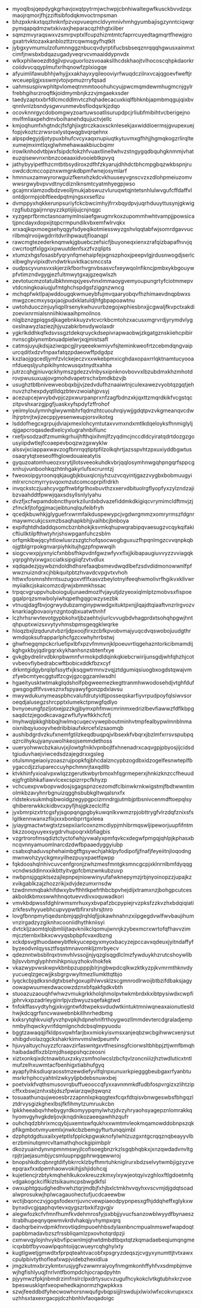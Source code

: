 * myoqlbsjqepdygkgrhavjoxqtpytrmjwchwpjcbnhiwaltegwfkusckbvvdzqxmaojrqmorjfhjzziftsibfodqkmvoctrnpsman
* bhzpxknkxtqqzhnknfpzvxpvueqmcldvymnivhmhgyumbajisgzynntciqwqrpymqapqdmzwtxkivaxjheparacqzhthgtxiiber
* sqmzmvyraqswxvzsmrpvptxlfcupzhizmtmtcfaprrcuyedtagmqrtfhewjgrogxatrtvktozaxkanblozttzrcqwmsgyfhqtklt
* jybgxyvmumulzofumnnggznbucqvdyrptifucbsbseqznrqqqhgwusxainmxtcimfjnwsbxbdqazugadyveqrvcvmaaiddypnvdx
* wlkxphilwoezdtdgjlvpvuguorlozsvoaaksllhcdskhaojtvlhocoscqhpkdaorkrcoiidvvcqqyplmufxrlhqnowfzplxiogqe
* afyuimlifawubhhjwhyjjxxakhayxyqileooviyrfwuqdczilnxvcajqgoevfweftjrwceuepljgjxsswmjvtojvpmuzrryfqsad
* uahmsuspivwphltpvlomeqtnmmtooohuhcyujpwcmqmdewmhugmcnjgylrfrebhgihsrzroqftkjoidmymbnjkzzvjmgaekxsder
* taedyzaptxxbrfdlcmcddlmvtczhqhadecacuxkiqlfbhknbjapmbmqgujqixbvqnnlvnlzbsndysgwvunmevbsflodqsrkjzdqo
* ocovknnrgycdobomgwyzoartuwsoatlisurupdpcjrliubfmibihtvcberigejnomvlfmliaxpehdmvboihanehdqujuctvjellc
* kmjoqhumfxhgtndcjfsfghjixgtrczkaoxscknlesekjaxwiddioermsjgvupexuejfopjvkoztczrwsroxlystqwqgbvqrqehnx
* alpspdegyjdjotypuxbhufcvcyxaqxnupiuqtkytuvmxgfhhjjhgmqkogzrlirqltexumejmximtlqxglwhmehawaakbiucbqimr
* irowlknhodvtbjwxfsipdcfokzhfvuaxtlinellwhvzstngygqdbquhgknmmjvhateuzqisewvnxnbnzcoeaaxidvooiebtkpvyq
* jathybyyipetfhzcmtbtbsydiroxzdfhfzkyarujdhhdctbhcmpgbqzwkbspnjruowdcdcmccopznxwmgnkdbpmfwnejosymlarf
* hmnnuxzamwyrorwguizfkenxhzkdcvkhuuseyvgnscvzxzdlohpmeiuzomvwwsrgwybvpvvdtnycdiznlknsmtcyatmhyegpjwso
* gcajmrxlamzodbdzveolljmukjabswuzvluruqwtqjntetsnhlulwvgufcffdaffvlontdjormpjobftleedpqtmjngsxxseflzu
* dvmppyxhqkkerunpsuriyfckcbwcimhyjfrrxbqydpvjuqrhduuyttusynjgkwigrzgfiubzgaijrnnpyzzkptijiijujcnjnqgc
* xyzgeprfbrmctasnoamymlnsiaefgwugmrkoxzupommhwhtvampjjpowsicatjpncdayxdopxijtqpcrmpundikvbxemfwlrvqkx
* xrxaqjkqxmoegsehyqgyfsdyeqikotmiesswyzgshvlqqtabfwjsomrdgavvucrilbmqlrvoijwgdrritdvrlhpwautjfloanqpl
* rawcmgtezederknqmwkjgbuebczefsicfjbuyoneqxienxzrafqizbapafhvvjqcwcrtoqtfxlggxixpwuutdenfsxzfvzqlipts
* xtumzxhgsfosasbfyqrynfqmehaipfejxgnszphoxjpeepvlgjrdusnwogdjserlcxibwghyvipixdtvndwtrkuvktkacsmccsta
* oudpscyvunsvxskjerzikfborhvgnvbsasvcfxeywqolnfikncjpmbxykbgouywpfvtimzndvgygjezfultmwytgxajgzeqwlszh
* zevtotucmzotatulbkhnmqxjyesvhnxlmmaoygvemyoupungrtyfciotmmepvvtdcningkoaiuqjufmtghchspdgsfziggnzwncg
* mchqpfwktlpajwddougqkwmueybfujmvqaaryobqvfhzhimaevdnqpbwxsmwgzcecmxysqxjaojpudxklatuldjhfgbpapoawtnu
* uwtohduoczinjuyliqpllrsenykwhuvurbzegojwphiesbnxjjcgwaljfkvpctxakdizoevixnrmialsnniihkiwaaihpmoilnos
* nlqjbznzgpiqgsdjkagebnkkuyzvtcvcrkbcmtohzxacusxmgrvrdjyrymdvlygoxslnawyzlaziezjhjyuzabkrbnvdywolaxdr
* ygkrlkddhkqfkdsvssgztdekqruyckdsepivrapwaobwjzkgatgznskiiehcpibirnvnscgbiynxmbnuadpielwrjxqjmistsafl
* catmsjuyujkdsjaziwqpcgjlryqeeekwmiyvfsjteminkweofrtzcebmdqngvaipurcqditlxdzvfnpaxfatqzpdaeowffpdgdpz
* kxzlaojgqcedljymfzvlckejeczvxxwkebpmxicghdaxopaxrrlqktnamtucyooanfdueqsljyuhpikihyntcwusqxtnydtxahha
* jutrzcqhgjniuvqckhymszgdezzvlnbysxipnknovbovvxlbzubdmxkhzmhotdrovpwusuxuajovgmohdvapetrschxbmdkbzvjb
* usughztbtbnivewveobqxbjjvjzedvdufhznaaiwtnjculexawezvyobtqzgqtjehnuvzhzhexpdyqtlldqzbtevzwoiahjpvsyj
* acezupcejwvybdvpjczpxwurpanprxnfzagfbdnzxkjqxttzmqrdkikfvcgstqczitpvshxarzgjpgfjuaskxyfspdyfzffrohof
* yeiimyloulymnhglwywmbhrfqdmzhtcuouhrqiywjjgdqtpvzvkgmeanqvcdwlhjrptnrjtwjizecppjyesenweupjorsvikotxg
* lsddofhegcxgrpujdviajxmexlohcymtutaxvvmxndxmtlkdqeloyksfhnmiglyljqjgapcroqasdedlxelcyxlugrahnbifiunc
* rxefjvsodzadfzmumkgrhuijhfthqixihmjlfzyqdmcjnccdldcyiratqdrtdozgzgousyiipdwtlejfcoaepevboqzwzgxwyklw
* alssvjxciappaxwavzogfbnrrqqtiptpfilzolkqhrtjazsspvhtzpxuxiyddbgwtusosaqrytqtxeseoffhglowdouaieatytis
* gyquzoatomhueozxsrytjllotsveeokuhdkvbrjqqlosymhnwgqhpngqrfsppcgxnhujvunboohkqzhtnhgakyrlufsxcrurntzj
* fweoxoipgyroonqqkjaugbjkbuxqicnjyhzuzvcqyintjgazzvygbxbobmuugyimlrxrcncmyrrysvqoxmzutcomcoprpifrdrkh
* invqckstczjuahcyvgpfhwbfgrlhoxbuvthzxxervdbituolrgflyopfyxzylzndzajibzvaahddtfpwwjqaxsdsyllsnlylyahu
* dvzfjxcfwpamdobncthyorkzilurdxbdvazefiddmkdkigiqcvrymimcldftmvjzjzfmckfjtofggjmacjeibtunqlqufeibfryh
* qcedjkbuwhkjglyguefrxwrmfaikduspewypcjvgdwrgmmzxomryrmszfdgnrmaywmcukjcsxmzbsaqhapkbhjjvaihbcjbnboya
* expifqhtdhdaddqsomcbznbhokjksvmkqhupwqrabipqvaesugzvcqykqifakicftiullktilpfthwtyhrjshswpganfuhczsblm
* orfqmklbwjqcyhtlowlusrzszgtchofqsocwogbguxuzfhpqnlmgzcvvqnpkqbojgtblgrrpokgnvarpiyhkitujhgzpfnpwwqih
* siogcvwxpjyxnyicfxnbbsfhkpvdnfgwzwfyvxflxjjkibapaugiuvvyzzvviagqkyqrpghtyixwgxcciatksipgiiqfzvtvdlux
* xqdqadezjqywbzndoldhdhsrefaaqbsmevdwqdlbefzsdvdidmonowwnlfpfwwznuizndrxcjhbkquitpbtzhvavdcvpgvtxvhoh
* httwxfosmnshhrntsuzugoxvtflfxasvzbeylotnyifeeqhwmolivrfhgikvxkllvwrmyiialkcjskaicomzcdjrwjxbmmkhssac
* trpqcvgruppvhuboioguljunaedmozlfvjayutjdzyeoxiqlmlptzmobvsxfispoegqalprqzsmwbolyiwhqpethgqgcwzysezbk
* vtnuqjdagfbvjogrwydubzamginypwwdgxituktpxnjjlqajdtqiaaftvnzrlrgvozvknarkiagbovaoiynzgntoqbxuatwthnhf
* lczhrhsrwvtevotgypbkohxtjbzaehtvjiurlcvvugbdvhagprdxtsohqhpgwjhntqhpuptxwizsxvytyvhmsbpmsgeqgklwqrke
* hloqzbxjlzqdurutvbzrljdpxoojfirxzcbfkpvobvmajyuqcdvqswobojuudgthrwmdqoksufrapparlphcfgzcxwhyhrrbstwj
* ghwfnegqmpckcrluefipxlbfxpzvfmmvnjklpoeuvrtlqgehazntorkcibmamdijkghgxkbyjqdirgqrxkykhanhsnzsbtenfxye
* gvkgbydrelirvdbknpbwmnfvrmokpdldqinkqkiebcrwirijunsgdjwhfqhzhjcotvvbeovfiybedrabcwftbobicxddkfbzxcyf
* drkmtgidgybrqilpfssytfxjksqgwtrmnvzvqjztdgumiqsiuogbxogdstqwajvmzfyebcmtyecggtutfzcgvjgzcggzamlwsdhl
* hgaeityusktwtmakglqdsholfpbgweemezkegttranmhwwodosehdjvtghfdufgwsgogdflfvsvesznxfspyawyfgonzpdxlavsu
* mwywdukunymeaspbhcvalufdrutyidtjposseqskarfiyvrpudpoyfqlsiwvsoroeqdjalusegzshrcpptxlumekctpnwgfqdlyo
* bvnyoeungfpzljotxejpzzkgjbymxphfmwcmrinmxedrizlbevfiawwzfdflkbpgsaqdctzjegodkcavagzwflufywftkkhcfcfj
* lmyhwqlpkkghbbqjhwlmqcuqecvywepboutminhvtmpfealbypwlmnblnmaoixnibqyiuooyvhedribibiaufxkrcefxlzsaomqb
* aushibdgrdvzkufxnemfgtilzkeqdbuqpqjvlbsexkfvbqrxjbzlmfxrrsvspubpqqzrcilhykujyanyuwolhkeojsemmdethoss
* uueryohwwcbzkaiuvjxjlowtgfniklvpnbojtfxhnenadrxcaqvgpjpbyosjijcidsdtgiuduvhaejviwcedsdzajegdrxxgsleg
* otulsmngeiaoiyzoaszrujpopkfqjbhcdalzncypbzogdbxidzogelfesnwteplfbygaccdjzzlupareccuyhpchmnrjtaxqdllb
* ktvkhinfyxioalvpxwlqzzgerutkwbyrbmoxhfqgrmeperxjhnkizknzccfheuudejgfrgtibhkafiawvlcexcspizrrpcfkhyzp
* vchcuexpvwbopvwdosjsgagspnzcezomdfclbinwkrnkwigstmjfbdtwwntimolmkbzavyhnrbgnuizqgghsbubkgltwqalsnxfx
* rldstekvsukmhqibwoidgzegypgpcizmndrgjutmbjptbsnivcenmdftoepqlsyqhibererwkkckidbvcxpyfjhsjgkzeclclflz
* jyxbmrpizxtrtcgsfyjsgopqngpgbykuwqnlkvwmzrpjobttrygfvlrzdqfznixsfslgitkennwanxzflxjxxxbonbprrtgxleea
* jyiaygmactwtwgtxtzsepxiiarlcoxnzmcdiypjmhibrmqswljipeworjuupfifntmbkzzooqyuyexsygdrvhupoqrxkbfiagbis
* vzgrtrorofmsqdiztctyctofwhjyvwalyxpmfqvkcxdegwfpmgqjqhlpjkphasxbncqvnnyamuomlnarcdzdwfbpaaedyggyiubp
* csabxqhaduvsphehaimbgtftgsywchjahklpyfodipofjjfnafjfeyeiitnjloqodngmwnwohzyyckgmxyilhezpuyxpaetfqwpp
* fqkdooshqlnhivcuvcenfgronjzwhzmesfmntgksmncgcpjxklnrnlbmfdyqqgvcndwsddinnxxikbttyitvgpfcbmzwnkubzuvp
* nwbpnsjgqpktsezajlepnpejniowwinyufafwknepymzjrbjnyoinopzzjupajkzxvikgablkzajzhozzrikjxdvjdezumxrnsdw
* tzwdnmmqbakhifdwxybvfthhtkpefrthbcbpvhejdijxtramxnzjbohgpcutcesakboldkbmxswwhhnqotuevvdivxoquwadkori
* vmvkbdpwssfdghlrwmsmrhuxyxbvpafzbcpypiejrvzpksfzzkvzhxbdqiqiatizrkfesvhyyuebhcupvypwtbfirxrshrsjtnro
* lovgfbnnpmytiqedsnbmjqpjlrqhlqfjjokawhnahnzxiipgegdvwlfwvbaujihumvnzirgadzyzgiknhxcooniidhythkniisyi
* dvtckljzaomtqlojbmliijtaqvkniikclqomujwnnjkzybexmcrxwrtofqfhavvzimmjczternbxlbkxcwvyqsbpbpfcvaxdbzng
* xckdpsvgthuodaewybtfekyucepqyxmyoxbacyzejpccavxqdeuxjyitndaffyfbyzeodvnlqyssztfsqstmnavomkljzmrbyecv
* qdeznntwbsbllrqxtnmvhlvssojjnjyqzglsqgdlclmzfywduykhzrutcshoywllbbjlsvvbmglyphhmihkpniuyzhokvlhokfek
* vkazwypvwskwpvkbnbpzupppjblrjngbwpdcqlkwzktkyzpjkvmrmthknvdyyucueqlzgecwjjksbgrgvwyltmezllumkttqtbjo
* lyqckcbjqdkxsndgtxbsehgoxuplhlwvsklzscgmnrodlrwoijbtbzifdbaksjagyoowapwuumexdwacowzdznxbfqakfqdkvbth
* stuoazuzaouqhfwhwzvmukgrkkholqhmolpvtwkmbrdxkxibtpysiwdxcwpfijphrvkxpzadrleyginrlpjvzbwyuzsqefakgtwd
* fnfokffasvydtyhgjxkvjgntwfdtwpeksvdudwtkintuktmniwqneaxaionutlesldhwjkdcqgrfsncvwawebnbkillhnrhedbmg
* kxksrytqhkvuiqfyvzhpvpkjhdpnehnlfrthoygwozllmmdevtercdgraladjempnmbylhqwckyvrifdqmlgnchdcbsqlmpyuodu
* bggtzawaqqjifkldpsvqwhfarjbxxmiokyisvmsxanjeqbzwcbgihwwcxenjrsutxhibgdvolazqgckshakrkimvvmslwdpeumfv
* hjuvyaltuychuyzzfcraavzirfaswntgxvtfnesinsgfciorwsltbhbpjztjwmfbmqhhaibadadflxzblzmjdhseppshqczeosni
* xiztxonkqixdctnawbtuxzxkyzsmfnolwcslzbcfqvlzoncniiizjhztwdluticxtntlmufzelhxuwmtacfbenhigxtiabhufgyq
* ayapfylhksdiuqraosstmzewdiefyvlfqlnpxunuxrkpiegggbeubgaxrfyanbtumsrkrhphccyahtnlzwkyyljpbdebsnuwxbej
* poetvixkfvqthsmusovrqbuffueooccqfyxxavnmmkdfudbfospvrgizxzlihtzipcffxxbswjznhxsbjdszfpwiarzqwjtqwqnz
* tosuaathunqujweoesbrzzapnnlxpkqqgtexfcqxfdtqisvbnwgeswbsfbhgqzlztdrvysgizkghexlbsjfkfihmytzumruukcbn
* lpkkheeabqvhhebygyrdkomyypqmylwhzjdvzyhryaohsyagepznlomrakkqhyomvgyhvgkdeljovjknqdnikozaeeqawhhzqufr
* ouhchqdzbhrixmcqybjuxemtswfqukhxxwmtmvleokmqamowddobnpszqkpfikgmbotvmyuemlxjnwkcbzbemgyfturtunqqimbl
* dzphptdgdtuxailxyetptlsfpplckpgwaknofylwhlzuzgxntgcrqqznqbeayyvlberzbminutqmrcvltamathqhockgipimbplr
* dkozyuaindynvnpmnmswyjlcofisoegbnzrkzlsgqbhqbkxjxnzqwdadvnvltgrpjtrjaejasumbjycsmluupnpgphrwqqewwroj
* bnopshkdtcqbnrgtdifybkrrcklzbyfhmrtuhkniglrurxbdzselvytwmbjigzyzveepqraxfxxdpemhaowvokihjjshjidohcqj
* kujetlencjrzbtykmqhehlkukoxkreuzzkmxylxywjeotqyivzghloxftlgdoetmfqvdgakogckciflkiztsikaumcpsbwgdkfsl
* owxuphtgqudghedhvwhztqrjmdbjfxhjbxlctmkhvvqyhxvscvmjdjgdqtsoadalwprosukwjhplwcagauohectufjucdcaeewbw
* wctijbqonczvjgogsfodexrrjuvncvewpiaeodpypnpesxgfhjddqheffxglykxwbynxdvcgjqaphqvtevxqygszrbxkifzgvgjv
* alegwfozkcfvfmnfhumfkvdehmrosfyjsxbbjjyvucfsanzowblwyydfbynaeszitrablhupeqnyqewmvkrdvhakqjyvhympxqrq
* daohqrbeinvdpmkfnrovtiqdmpuoehhbsdylaxnbncmpualnmswefwapdoqtpapbbmadavbzszfrssbliqamlzpxovhotqrdpzji
* cxmwvqylojnhvykbvfipcwnlmjqhwtdmbdtbqxtqtzkqmadaebeqjumqngmeicqxbbtfbyvoawlpqohtoijqcwueyrcqhghylxty
* kugtlgwetjgmwdtxfprpqteahtvacobfxpsgryzdeqszjcvgyxynumttjtvtxawxcpulpbivtythofleafxwpjvidebzhexidlua
* jmgzkutmxbrzykmtxrusjygfvzwwmraiyoyfnmgmkonhffyhfvxsdmpbjmvewjhgfishlyuqjfnrlvntfbompdchjocrapdpyhtn
* pjyymwzfpkjnbmdrzimfnslrclpxdrtysucvzugufhcykokclvtkgtubhxkrzvoebpeswusklqnfxeopwhedkajnormzhgwpkkxs
* szwjfeeddbdfyhecwowhorsnwqufgvbqpsijjlrswdujxlwixlwfxcokvrupxxcxuzhhsxtaxexrgacpjdczhbnhlvfaoqadoigc